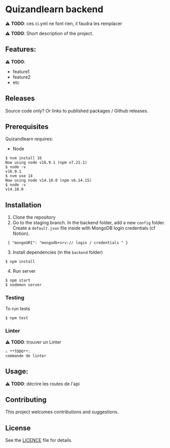 # Quizandlearn backend

⚠️ **TODO**: ces ci.yml ne font rien, il faudra les remplacer

⚠️ **TODO**: Short description of the project.

## Features:

⚠️ **TODO**:

- feature1
- feature2
- etc

## Releases

Source code only? Or links to published packages / Github releases.

## Prerequisites

Quizandlearn requires:

- Node

```
$ nvm install 16
Now using node v16.9.1 (npm v7.21.1)
$ node -v
v16.9.1
$ nvm use 14
Now using node v14.18.0 (npm v6.14.15)
$ node -v
v14.18.0
```

## Installation

1. Clone the repository
2. Go to the staging branch. In the backend folder, add a new `config` folder. Create a `default.json` file inside with MongoDB login credentials (cf Notion).

` { "mongoURI": "mongodb+srv:// login / credentials " }`

3. Install dependencies (in the `backend` folder)

```
$ npm install
```

4. Run server

```
$ npm start
$ nodemon server
```

### Testing

To run tests

```
$ npm test
```

### Linter

⚠️ **TODO**: trouver un Linter

```
⚠️ **TODO**:
commande de linter
```

## Usage:

⚠️ **TODO**: décrire les routes de l'api

## Contributing

This project welcomes contributions and suggestions.

## License

See the [LICENCE](LICENSE) file for details.
